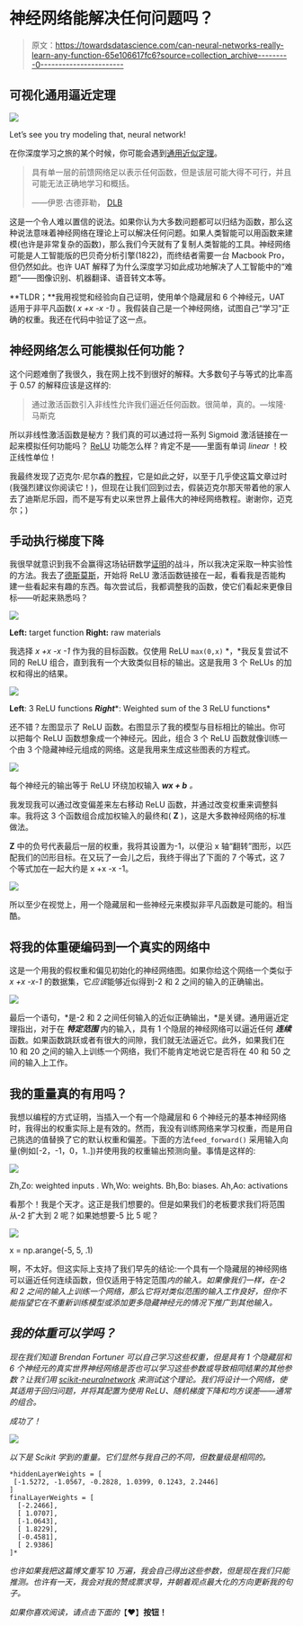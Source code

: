 # 神经网络能解决任何问题吗？

> 原文：<https://towardsdatascience.com/can-neural-networks-really-learn-any-function-65e106617fc6?source=collection_archive---------0----------------------->

## 可视化通用逼近定理

![](img/795cb3c1d9811a5f70eb1036fbe94ba8.png)

Let’s see you try modeling that, neural network!

在你深度学习之旅的某个时候，你可能会遇到[通用近似定理](https://en.wikipedia.org/wiki/Universal_approximation_theorem)。

> 具有单一层的前馈网络足以表示任何函数，但是该层可能大得不可行，并且可能无法正确地学习和概括。
> 
> ——伊恩·古德菲勒， [DLB](http://www.deeplearningbook.org/contents/mlp.html)

这是一个令人难以置信的说法。如果你认为大多数问题都可以归结为函数，那么这种说法意味着神经网络在理论上可以解决任何问题。如果人类智能可以用函数来建模(也许是非常复杂的函数)，那么我们今天就有了复制人类智能的工具。神经网络可能是人工智能版的巴贝奇分析引擎(1822)，而终结者需要一台 Macbook Pro，但仍然如此。也许 UAT 解释了为什么深度学习如此成功地解决了人工智能中的“难题”——图像识别、机器翻译、语音转文本等。

**TLDR；**我用视觉和经验向自己证明，使用单个隐藏层和 6 个神经元，UAT 适用于非平凡函数( *x +x -x -1)* 。我假装自己是一个神经网络，试图自己“学习”正确的权重。我还在代码中验证了这一点。

## 神经网络怎么可能模拟任何功能？

这个问题难倒了我很久，我在网上找不到很好的解释。大多数句子与等式的比率高于 0.57 的解释应该是这样的:

> 通过激活函数引入非线性允许我们逼近任何函数。很简单，真的。—埃隆·马斯克

所以非线性激活函数是秘方？我们真的可以通过将一系列 Sigmoid 激活链接在一起来模拟任何功能吗？ [ReLU](https://en.wikipedia.org/wiki/Rectifier_(neural_networks)) 功能怎么样？肯定不是——里面有单词 *linear* ！校正线性单位！

我最终发现了迈克尔·尼尔森的[教程](http://neuralnetworksanddeeplearning.com/chap4.html)，它是如此之好，以至于几乎使这篇文章过时(我强烈建议你阅读它！)，但现在让我们回到过去，假装迈克尔那天带着他的家人去了迪斯尼乐园，而不是写有史以来世界上最伟大的神经网络教程。谢谢你，迈克尔；)

## 手动执行梯度下降

我很早就意识到我不会赢得这场钻研数学[证明](https://www.google.com/url?sa=t&rct=j&q=&esrc=s&source=web&cd=5&cad=rja&uact=8&ved=0ahUKEwiZgu7fsqfSAhUK2mMKHTqEARoQFggyMAQ&url=https%3A%2F%2Fpdfs.semanticscholar.org%2F05ce%2Fb32839c26c8d2cb38d5529cf7720a68c3fab.pdf&usg=AFQjCNFmNUFS5QB5nPkijKhEpVPJS6hCFg&sig2=6NRz_NrV6p6rv_i63CQV-w)的战斗，所以我决定采取一种实验性的方法。我去了[德斯莫斯](https://www.desmos.com/calculator/cfvtjusqmq)，开始将 ReLU 激活函数链接在一起，看看我是否能构建一些看起来有趣的东西。每次尝试后，我都调整我的函数，使它们看起来更像目标——听起来熟悉吗？

![](img/667e3dcb59ad92e20a29d3a762e5ccb2.png)

**Left:** target function **Right:** raw materials

我选择 *x +x -x -1* 作为我的目标函数。仅使用 ReLU `max(0,x)` *，*我反复尝试不同的 ReLU 组合，直到我有一个大致类似目标的输出。这是我用 3 个 ReLUs 的加权和得出的结果。

![](img/cd8792a7a4e3ecddba1187d56d438147.png)

**Left**: 3 ReLU functions ***Right****: Weighted sum of the 3 ReLU functions*

还不错？左图显示了 ReLU 函数。右图显示了我的模型与目标相比的输出。你可以把每个 ReLU 函数想象成一个神经元。因此，组合 3 个 ReLU 函数就像训练一个由 3 个隐藏神经元组成的网络。这是我用来生成这些图表的方程式。

![](img/f44d2eac4210e301f09cbec11d40ce83.png)

每个神经元的输出等于 ReLU 环绕加权输入 ***wx + b*** *。*

我发现我可以通过改变偏差来左右移动 ReLU 函数，并通过改变权重来调整斜率。我将这 3 个函数组合成加权输入的最终和( **Z** )，这是大多数神经网络的标准做法。

**Z** 中的负号代表最后一层的权重，我将其设置为-1，以便沿 x 轴“翻转”图形，以匹配我们的凹形目标。在又玩了一会儿之后，我终于得出了下面的 7 个等式，这 7 个等式加在一起大约是 x +x -x -1。

![](img/b2697a15517ba3f7fc23f9c68bf72885.png)

所以至少在视觉上，用一个隐藏层和一些神经元来模拟非平凡函数是可能的。相当酷。

## 将我的体重硬编码到一个真实的网络中

这是一个用我的假权重和偏见初始化的神经网络图。如果你给这个网络一个类似于 *x +x -x-1* 的数据集，它*应该*能够近似得到-2 和 2 之间的输入的正确输出。

![](img/478140e480d74379c5c4f32f429e93c0.png)

最后一个语句，*是-2 和 2 之间任何输入的近似正确输出，*是关键。通用逼近定理指出，对于在 ***特定范围*** 内的输入，具有 1 个隐层的神经网络可以逼近任何 ***连续*** 函数。如果函数跳跃或者有很大的间隙，我们就无法逼近它。此外，如果我们在 10 和 20 之间的输入上训练一个网络，我们不能肯定地说它是否将在 40 和 50 之间的输入上工作。

## 我的重量真的有用吗？

我想以编程的方式证明，当插入一个有一个隐藏层和 6 个神经元的基本神经网络时，我得出的权重实际上是有效的。然而，我没有训练网络来学习权重，而是用自己挑选的值替换了它的默认权重和偏差。下面的方法`feed_forward()` 采用输入向量(例如[-2，-1，0，1..])并使用我的权重输出预测向量。事情是这样的:

![](img/de51af0a9d302c148dc8dd613dcc77e7.png)

Zh,Zo: weighted inputs . Wh,Wo: weights. Bh,Bo: biases. Ah,Ao: activations

看那个！我是个天才。这正是我们想要的。但是如果我们的老板要求我们将范围从-2 扩大到 2 呢？如果她想要-5 比 5 呢？

![](img/65232c7b6453d17104557540ed65e2a5.png)

x = np.arange(-5, 5, .1)

啊，不太好。但这实际上支持了我们早先的结论:一个具有一个隐藏层的神经网络可以逼近任何连续函数，但仅适用于特定范围*内的输入。如果像我们一样，在-2 和 2 之间的输入上训练一个网络，那么它将对类似范围的输入工作良好，但你不能指望它在不重新训练模型或添加更多隐藏神经元的情况下推广到其他输入。*

## *我的体重可以学吗？*

*现在我们知道 Brendan Fortuner 可以自己学习这些权重，但是具有 1 个隐藏层和 6 个神经元的真实世界神经网络是否也可以学习这些参数或导致相同结果的其他参数？让我们用 [scikit-neuralnetwork](http://scikit-neuralnetwork.readthedocs.io/en/latest/module_mlp.html#regressor) 来测试这个理论。我们将设计一个网络，使其适用于回归问题，并将其配置为使用 ReLU、随机梯度下降和均方误差——通常的组合。*

*成功了！*

*![](img/9d7fa1b4b653f4e4eb871208fef4c80a.png)*

*以下是 Scikit 学到的重量。它们显然与我自己的不同，但数量级是相同的。*

```
*hiddenLayerWeights = [
 [-1.5272, -1.0567, -0.2828, 1.0399, 0.1243, 2.2446]
]
finalLayerWeights = [
  [-2.2466],
  [ 1.0707],
  [-1.0643],
  [ 1.8229],
  [-0.4581],
  [ 2.9386]
]*
```

*也许如果我把这篇博文重写 10 万遍，我会自己得出这些参数，但是现在我们只能推测。也许有一天，我会对我的赞成票求导，并朝着观点最大化的方向更新我的句子。*

*如果你喜欢阅读，请点击下面的*【♥】****按钮！****